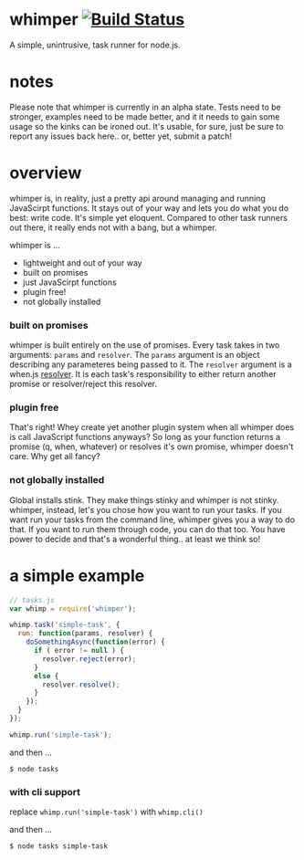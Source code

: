 # whimper [![Build Status][travis-image]][travis-url]
A simple, unintrusive, task runner for node.js.

[travis-url]: https://travis-ci.org/jaylach/whimper
[travis-image]: https://travis-ci.org/jaylach/whimper.png?branch=master

# notes
Please note that whimper is currently in an alpha state. Tests need to be stronger, examples need to be made better, and it
it needs to gain some usage so the kinks can be ironed out. It's usable, for sure, just be sure to report any issues back 
here.. or, better yet, submit a patch!

# overview
whimper is, in reality, just a pretty api around managing and running JavaScirpt functions. It stays out of your way and 
lets you do what you do best: write code. It's simple yet eloquent. Compared to other task runners out there, it really
ends not with a bang, but a whimper.

whimper is ...
- lightweight and out of your way
- built on promises
- just JavaScirpt functions
- plugin free!
- not globally installed

### built on promises
whimper is built entirely on the use of promises. Every task takes in two arguments: `params` and `resolver`. The `params`
argument is an object describing any parameteres being passed to it. The `resolver` argument is a when.js [resolver](https://github.com/cujojs/when/blob/master/docs/api.md#deferred). It is
each task's responsibility to either return another promise or resolver/reject this resolver.  

### plugin free
That's right! Whey create yet another plugin system when all whimper does is call JavaScript functions anyways? So long as 
your function returns a promise (q, when, whatever) or resolves it's own promise, whimper doesn't care. Why get all fancy?

### not globally installed
Global installs stink. They make things stinky and whimper is not stinky. whimper, instead, let's you chose how you want to
run your tasks. If you want run your tasks from the command line, whimper gives you a way to do that. If you want to run 
them through code, you can do that too. You have power to decide and that's a wonderful thing.. at least we think so!

# a simple example
```javascript
// tasks.js
var whimp = require('whimper');

whimp.task('simple-task', {
  run: function(params, resolver) {
    doSomethingAsync(function(error) {
      if ( error != null ) {
        resolver.reject(error);
      }
      else {
        resolver.resolve();
      }
    });
  }
});

whimp.run('simple-task');
```

and then ...
```
$ node tasks
```

### with cli support
replace `whimp.run('simple-task')` with `whimp.cli()`

and then ...
```
$ node tasks simple-task
```
